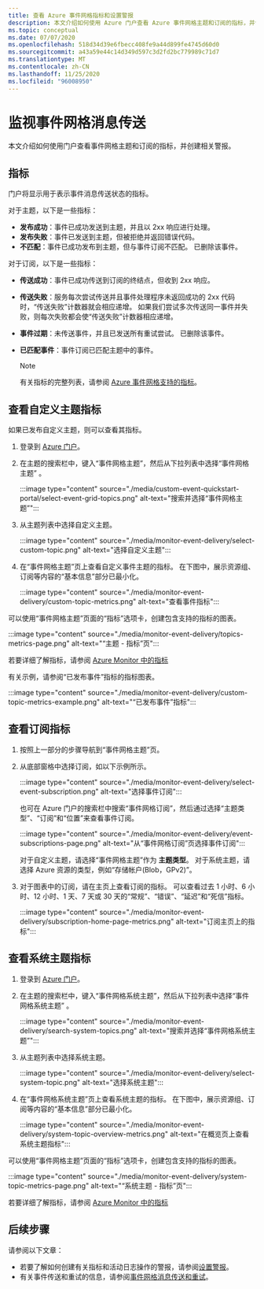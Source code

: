 ```yaml
---
title: 查看 Azure 事件网格指标和设置警报
description: 本文介绍如何使用 Azure 门户查看 Azure 事件网格主题和订阅的指标，并创建相关警报。
ms.topic: conceptual
ms.date: 07/07/2020
ms.openlocfilehash: 518d34d39e6fbecc408fe9a44d899fe4745d60d0
ms.sourcegitcommit: a43a59e44c14d349d597c3d2fd2bc779989c71d7
ms.translationtype: MT
ms.contentlocale: zh-CN
ms.lasthandoff: 11/25/2020
ms.locfileid: "96008950"
---
```

# <a name="monitor-event-grid-message-delivery"></a>监视事件网格消息传送 
本文介绍如何使用门户查看事件网格主题和订阅的指标，并创建相关警报。 

## <a name="metrics"></a>指标

门户将显示用于表示事件消息传送状态的指标。

对于主题，以下是一些指标：

* **发布成功**：事件已成功发送到主题，并且以 2xx 响应进行处理。
* **发布失败**：事件已发送到主题，但被拒绝并返回错误代码。
* **不匹配**：事件已成功发布到主题，但与事件订阅不匹配。 已删除该事件。

对于订阅，以下是一些指标：

* **传送成功**：事件已成功传送到订阅的终结点，但收到 2xx 响应。
* **传送失败**：服务每次尝试传送并且事件处理程序未返回成功的 2xx 代码时，“传送失败”计数器就会相应递增。 如果我们尝试多次传送同一事件并失败，则每次失败都会使“传送失败”计数器相应递增。
* **事件过期**：未传送事件，并且已发送所有重试尝试。 已删除该事件。
* **已匹配事件**：事件订阅已匹配主题中的事件。

    > [!NOTE]
    > 有关指标的完整列表，请参阅 [Azure 事件网格支持的指标](metrics.md)。

## <a name="view-custom-topic-metrics"></a>查看自定义主题指标

如果已发布自定义主题，则可以查看其指标。 

1. 登录到 [Azure 门户](https://portal.azure.com/)。
2. 在主题的搜索栏中，键入“事件网格主题”，然后从下拉列表中选择“事件网格主题” 。 

    :::image type="content" source="./media/custom-event-quickstart-portal/select-event-grid-topics.png" alt-text="搜索并选择“事件网格主题”":::
3. 从主题列表中选择自定义主题。 

    :::image type="content" source="./media/monitor-event-delivery/select-custom-topic.png" alt-text="选择自定义主题":::
4. 在“事件网格主题”页上查看自定义事件主题的指标。 在下图中，展示资源组、订阅等内容的“基本信息”部分已最小化。 

    :::image type="content" source="./media/monitor-event-delivery/custom-topic-metrics.png" alt-text="查看事件指标":::

可以使用“事件网格主题”页面的“指标”选项卡，创建包含支持的指标的图表。

:::image type="content" source="./media/monitor-event-delivery/topics-metrics-page.png" alt-text="“主题 - 指标”页":::

若要详细了解指标，请参阅 [Azure Monitor 中的指标](../azure-monitor/platform/data-platform-metrics.md)

有关示例，请参阅“已发布事件”指标的指标图表。

:::image type="content" source="./media/monitor-event-delivery/custom-topic-metrics-example.png" alt-text="“已发布事件”指标":::


## <a name="view-subscription-metrics"></a>查看订阅指标
1. 按照上一部分的步骤导航到“事件网格主题”页。 
2. 从底部窗格中选择订阅，如以下示例所示。 

    :::image type="content" source="./media/monitor-event-delivery/select-event-subscription.png" alt-text="选择事件订阅":::    

    也可在 Azure 门户的搜索栏中搜索“事件网格订阅”，然后通过选择“主题类型”、“订阅”和“位置”来查看事件订阅。 

    :::image type="content" source="./media/monitor-event-delivery/event-subscriptions-page.png" alt-text="从“事件网格订阅”页选择事件订阅":::        

    对于自定义主题，请选择“事件网格主题”作为 **主题类型**。 对于系统主题，请选择 Azure 资源的类型，例如“存储帐户(Blob，GPv2)”。 
3. 对于图表中的订阅，请在主页上查看订阅的指标。 可以查看过去 1 小时、6 小时、12 小时、1 天、7 天或 30 天的“常规”、“错误”、“延迟”和“死信”指标。 

    :::image type="content" source="./media/monitor-event-delivery/subscription-home-page-metrics.png" alt-text="订阅主页上的指标":::    

## <a name="view-system-topic-metrics"></a>查看系统主题指标

1. 登录到 [Azure 门户](https://portal.azure.com/)。
2. 在主题的搜索栏中，键入“事件网格系统主题”，然后从下拉列表中选择“事件网格系统主题” 。 

    :::image type="content" source="./media/monitor-event-delivery/search-system-topics.png" alt-text="搜索并选择“事件网格系统主题”":::
3. 从主题列表中选择系统主题。 

    :::image type="content" source="./media/monitor-event-delivery/select-system-topic.png" alt-text="选择系统主题":::
4. 在“事件网格系统主题”页上查看系统主题的指标。 在下图中，展示资源组、订阅等内容的“基本信息”部分已最小化。 

    :::image type="content" source="./media/monitor-event-delivery/system-topic-overview-metrics.png" alt-text="在概览页上查看系统主题指标":::

可以使用“事件网格主题”页面的“指标”选项卡，创建包含支持的指标的图表。

:::image type="content" source="./media/monitor-event-delivery/system-topic-metrics-page.png" alt-text="“系统主题 - 指标”页":::

若要详细了解指标，请参阅 [Azure Monitor 中的指标](../azure-monitor/platform/data-platform-metrics.md)


## <a name="next-steps"></a>后续步骤
请参阅以下文章：

- 若要了解如何创建有关指标和活动日志操作的警报，请参阅[设置警报](set-alerts.md)。
- 有关事件传送和重试的信息，请参阅[事件网格消息传送和重试](delivery-and-retry.md)。

